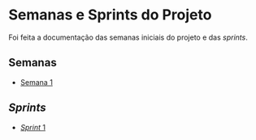 
# Semanas e Sprints do Projeto

Foi feita a documentação das semanas iniciais do projeto e das *sprints*.

## Semanas
- [Semana 1](./semanas-sprints/semana1.md)

## *Sprints*
- [*Sprint* 1](./semanas-sprints/sprint1.md)